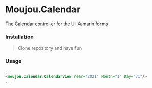 # Moujou.Calendar
The Calendar controller for the UI Xamarin.forms
### Installation
 > Clone repository and have fun

### Usage
```xml
...
<moujou.calendar:CalendarView Year="2021" Month="1" Day="31"/>
...
```
